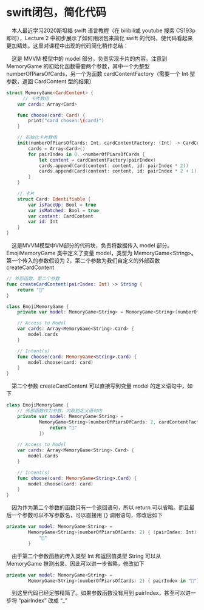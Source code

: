 # swift闭包，简化代码

&ensp;&ensp;本人最近学习2020斯坦福 swift 语言教程（在 bilibili或 youtube 搜索 CS193p 即可），Lecture 2 中初步展示了如何用闭包来简化 swift 的代码，使代码看起来更加精炼。这里对课程中出现的代码简化稍作总结：

&ensp;&ensp;这是 MVVM 模型中的 model 部分，负责实现卡片的内容。注意到 MemoryGame 的初始化函数需要两个参数，其中一个为整型 numberOfPiarsOfCards，另一个为函数 cardContentFactory（需要一个 Int 型参数，返回 CardContent 型的结果）

```swift
struct MemoryGame<CardContent> {
	  // 卡片数组
    var cards: Array<Card>

    func choose(card: Card) {
        print("card chosen:\(card)")
    }

  	// 初始化卡片数组
    init(numberOfPiarsOfCards: Int, cardContentFactory: (Int) -> CardContent) {
        cards = Array<Card>()
        for pairIndex in 0..<numberOfPiarsOfCards {
            let content = cardContentFactory(pairIndex)
            cards.append(Card(content: content, id: pairIndex * 2))
            cards.append(Card(content: content, id: pairIndex * 2 + 1))
        }
    }

  	// 卡片
    struct Card: Identifiable {
        var isFaceUp: Bool = true
        var isMatched: Bool = true
        var content: CardContent
        var id: Int
    }
}
```

&ensp;&ensp;这是MVVM模型中VM部分的代码块，负责将数据传入 model 部分。EmojiMemoryGame 类中定义了变量 model，类型为 MemoryGame\<String\>。第一个传入的参数假设为 2，第二个参数为我们自定义的外部函数 createCardContent

```swift
// 外部函数，第二个参数
func createCardContent(pairIndex: Int) -> String {
    return "👻"
}

class EmojiMemoryGame {
    private var model: MemoryGame<String> = MemoryGame<String>(numberOfPiarsOfCards: 2, cardContentFactory: createCardContent)

    // Access to Model
    var cards: Array<MemoryGame<String>.Card> {
        model.cards
    }

    // Intent(s)
    func choose(card: MemoryGame<String>.Card) {
        model.choose(card: card)
    }
}
```

&ensp;&ensp;第二个参数 createCardContent 可以直接写到变量 model 的定义语句中，如下

```swift
class EmojiMemoryGame {
  	// 外部函数作为参数，内联到定义语句内
    private var model: MemoryGame<String> =
            MemoryGame<String>(numberOfPiarsOfCards: 2, cardContentFactory: { (pairIndex: Int) -> String in
                return "👻"
            })
    
    // Access to Model
    var cards: Array<MemoryGame<String>.Card> {
        model.cards
    }

    // Intent(s)
    func choose(card: MemoryGame<String>.Card) {
        model.choose(card: card)
    }
}
```

&ensp;&ensp;因为作为第二个参数的函数只有一个返回语句，所以 return 可以省略。而且最后一个参数可以不写参数名，可以直接用 {} 调用语句，修改后如下

```swift
private var model: MemoryGame<String> =
        MemoryGame<String>(numberOfPiarsOfCards: 2) { (pairIndex: Int) -> String in
            "👻"
        }
```

&ensp;&ensp;由于第二个参数函数的传入类型 Int 和返回值类型 String 可以从 MemoryGame 推测出来，因此可以进一步省略，修改如下

```swift
private var model: MemoryGame<String> =
        MemoryGame<String>(numberOfPiarsOfCards: 2) { pairIndex in "👻"}
```

&ensp;&ensp;到这里代码已经足够精简了。如果参数函数没有用到 pairIndex，甚至可以进一步将 “pairIndex” 改成 “_”